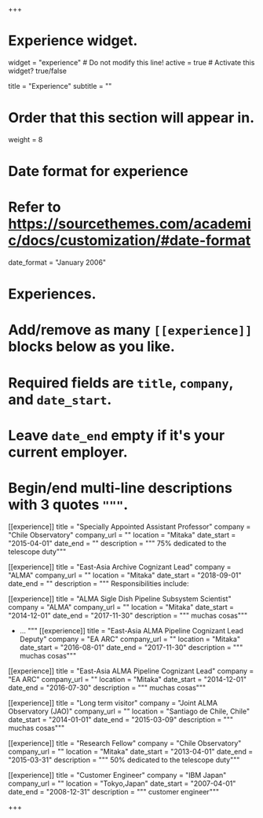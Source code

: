 +++
# Experience widget.
widget = "experience"  # Do not modify this line!
active = true  # Activate this widget? true/false

title = "Experience"
subtitle = ""

# Order that this section will appear in.
weight = 8

# Date format for experience
#   Refer to https://sourcethemes.com/academic/docs/customization/#date-format
date_format = "January 2006"

# Experiences.
#   Add/remove as many `[[experience]]` blocks below as you like.
#   Required fields are `title`, `company`, and `date_start`.
#   Leave `date_end` empty if it's your current employer.
#   Begin/end multi-line descriptions with 3 quotes `"""`.
[[experience]]
  title = "Specially Appointed Assistant Professor"
  company = "Chile Observatory"
  company_url = ""
  location = "Mitaka"
  date_start = "2015-04-01"
  date_end = ""
  description = """ 75% dedicated to the telescope duty"""

[[experience]]
  title = "East-Asia Archive Cognizant Lead"
  company = "ALMA"
  company_url = ""
  location = "Mitaka"
  date_start = "2018-09-01"
  date_end = ""
  description = """
  Responsibilities include:
  
[[experience]]
  title = "ALMA Sigle Dish Pipeline Subsystem Scientist"
  company = "ALMA"
  company_url = ""
  location = "Mitaka"
  date_start = "2014-12-01"
  date_end = "2017-11-30"
  description = """ muchas cosas"""
   
  * ...
  """
[[experience]]
  title = "East-Asia ALMA Pipeline Cognizant Lead Deputy"
  company = "EA ARC"
  company_url = ""
  location = "Mitaka"
  date_start = "2016-08-01"
  date_end = "2017-11-30"
  description = """ muchas cosas"""
  
[[experience]]
  title = "East-Asia ALMA Pipeline Cognizant Lead"
  company = "EA ARC"
  company_url = ""
  location = "Mitaka"
  date_start = "2014-12-01"
  date_end = "2016-07-30"
  description = """ muchas cosas"""

[[experience]]
  title = "Long term visitor"
  company = "Joint ALMA Observatory (JAO)"
  company_url = ""
  location = "Santiago de Chile, Chile"
  date_start = "2014-01-01"
  date_end = "2015-03-09"
  description = """ muchas cosas"""

[[experience]]
  title = "Research Fellow"
  company = "Chile Observatory"
  company_url = ""
  location = "Mitaka"
  date_start = "2013-04-01"
  date_end = "2015-03-31"
  description = """ 50% dedicated to the telescope duty"""

[[experience]]
  title = "Customer Engineer"
  company = "IBM Japan"
  company_url = ""
  location = "Tokyo,Japan"
  date_start = "2007-04-01"
  date_end = "2008-12-31"
  description = """ customer engineer"""


+++
